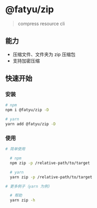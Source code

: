 # @fatyu/zip

> compress resource cli

## 能力

- 压缩文件、文件夹为 zip 压缩包
- 支持加密压缩

## 快速开始

### 安装

```sh
# npm
npm i @fatyu/zip -D

# yarn
yarn add @fatyu/zip -D
```

### 使用

```sh
# 简单使用

  # npm
  npm zip -p /relative-path/to/target

  # yarn
  yarn zip -p /relative-path/to/target

# 更多例子（yarn 为例)

  # 帮助
  yarn zip -h
```

